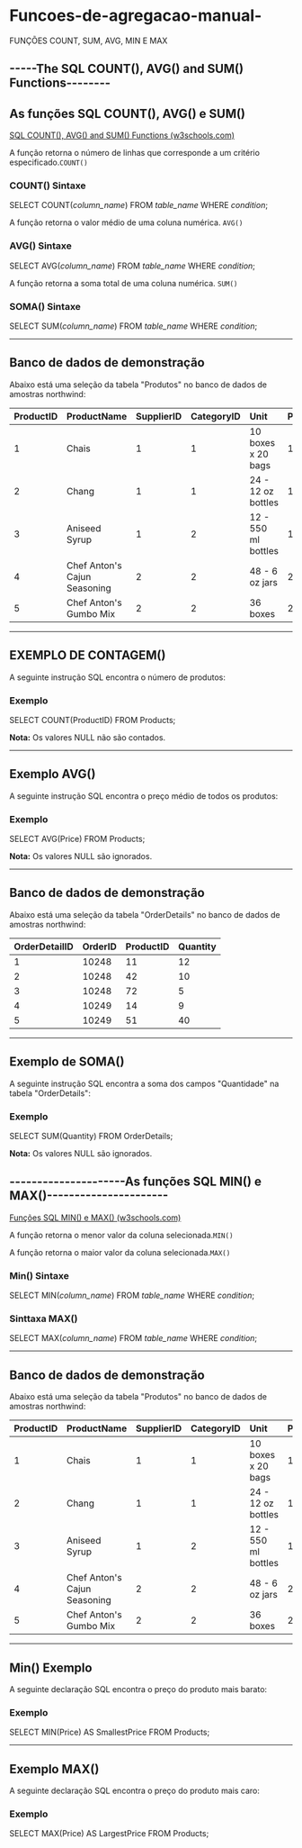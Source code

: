 # Funcoes-de-agregacao-manual-
FUNÇÕES COUNT, SUM, AVG, MIN E MAX



## -----The SQL COUNT(), AVG() and SUM() Functions--------

##            As funções SQL COUNT(), AVG() e SUM()

[SQL COUNT(), AVG() and SUM() Functions (w3schools.com)](https://www.w3schools.com/sql/sql_count_avg_sum.asp#gsc.tab=0&gsc.q=min%2Fmax)



A função retorna o número de linhas que corresponde a um critério especificado.`COUNT()`

### COUNT() Sintaxe

SELECT COUNT(*column_name*)
FROM *table_name*
WHERE *condition*;

A função retorna o valor médio de uma coluna numérica. `AVG()`

### AVG() Sintaxe

SELECT AVG(*column_name*)
FROM *table_name*
WHERE *condition*;

A função retorna a soma total de uma coluna numérica. `SUM()`

### SOMA() Sintaxe

SELECT SUM(*column_name*)
FROM *table_name*
WHERE *condition*;

------

## Banco de dados de demonstração

Abaixo está uma seleção da tabela "Produtos" no banco de dados de amostras northwind:

| ProductID | ProductName                  | SupplierID | CategoryID | Unit                | Price |
| :-------- | :--------------------------- | :--------- | :--------- | :------------------ | :---- |
| 1         | Chais                        | 1          | 1          | 10 boxes x 20 bags  | 18    |
| 2         | Chang                        | 1          | 1          | 24 - 12 oz bottles  | 19    |
| 3         | Aniseed Syrup                | 1          | 2          | 12 - 550 ml bottles | 10    |
| 4         | Chef Anton's Cajun Seasoning | 2          | 2          | 48 - 6 oz jars      | 22    |
| 5         | Chef Anton's Gumbo Mix       | 2          | 2          | 36 boxes            | 21.35 |

------



## EXEMPLO DE CONTAGEM()

A seguinte instrução SQL encontra o número de produtos:

### Exemplo

SELECT COUNT(ProductID)
FROM Products;

**Nota:** Os valores NULL não são contados.

------

## Exemplo AVG()

A seguinte instrução SQL encontra o preço médio de todos os produtos:

### Exemplo

SELECT AVG(Price)
FROM Products;

**Nota:** Os valores NULL são ignorados.

------

## Banco de dados de demonstração

Abaixo está uma seleção da tabela "OrderDetails" no banco de dados de amostras northwind:

| OrderDetailID | OrderID | ProductID | Quantity |
| :------------ | :------ | :-------- | :------- |
| 1             | 10248   | 11        | 12       |
| 2             | 10248   | 42        | 10       |
| 3             | 10248   | 72        | 5        |
| 4             | 10249   | 14        | 9        |
| 5             | 10249   | 51        | 40       |

------

## Exemplo de SOMA()

A seguinte instrução SQL encontra a soma dos campos "Quantidade" na tabela "OrderDetails":

### Exemplo

SELECT SUM(Quantity)
FROM OrderDetails;

**Nota:** Os valores NULL são ignorados.



## ---------------------As funções SQL MIN() e MAX()----------------------

[Funções SQL MIN() e MAX() (w3schools.com)](https://www.w3schools.com/sql/sql_min_max.asp)



A função retorna o menor valor da coluna selecionada.`MIN()`

A função retorna o maior valor da coluna selecionada.`MAX()`

### Min() Sintaxe

SELECT MIN(*column_name*)
FROM *table_name*
WHERE *condition*;

### Sinttaxa MAX()

SELECT MAX(*column_name*)
FROM *table_name*
WHERE *condition*;

------

## Banco de dados de demonstração

Abaixo está uma seleção da tabela "Produtos" no banco de dados de amostras northwind:

| ProductID | ProductName                  | SupplierID | CategoryID | Unit                | Price |
| :-------- | :--------------------------- | :--------- | :--------- | :------------------ | :---- |
| 1         | Chais                        | 1          | 1          | 10 boxes x 20 bags  | 18    |
| 2         | Chang                        | 1          | 1          | 24 - 12 oz bottles  | 19    |
| 3         | Aniseed Syrup                | 1          | 2          | 12 - 550 ml bottles | 10    |
| 4         | Chef Anton's Cajun Seasoning | 2          | 2          | 48 - 6 oz jars      | 22    |
| 5         | Chef Anton's Gumbo Mix       | 2          | 2          | 36 boxes            | 21.35 |

------

## Min() Exemplo

A seguinte declaração SQL encontra o preço do produto mais barato:

### Exemplo

SELECT MIN(Price) AS SmallestPrice
FROM Products;

------

## Exemplo MAX()

A seguinte declaração SQL encontra o preço do produto mais caro:

### Exemplo

SELECT MAX(Price) AS LargestPrice
FROM Products;
